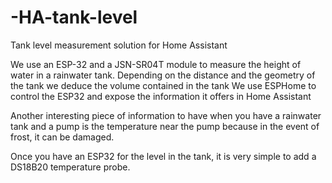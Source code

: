 # -HA-tank-level
Tank level measurement solution for Home Assistant

We use an ESP-32 and a JSN-SR04T module to measure the height of water in a rainwater tank. Depending on the distance and the geometry of the tank we deduce the volume contained in the tank
We use ESPHome to control the ESP32 and expose the information it offers in Home Assistant

Another interesting piece of information to have when you have a rainwater tank and a pump is the temperature near the pump because in the event of frost, it can be damaged.

Once you have an ESP32 for the level in the tank, it is very simple to add a DS18B20 temperature probe.
